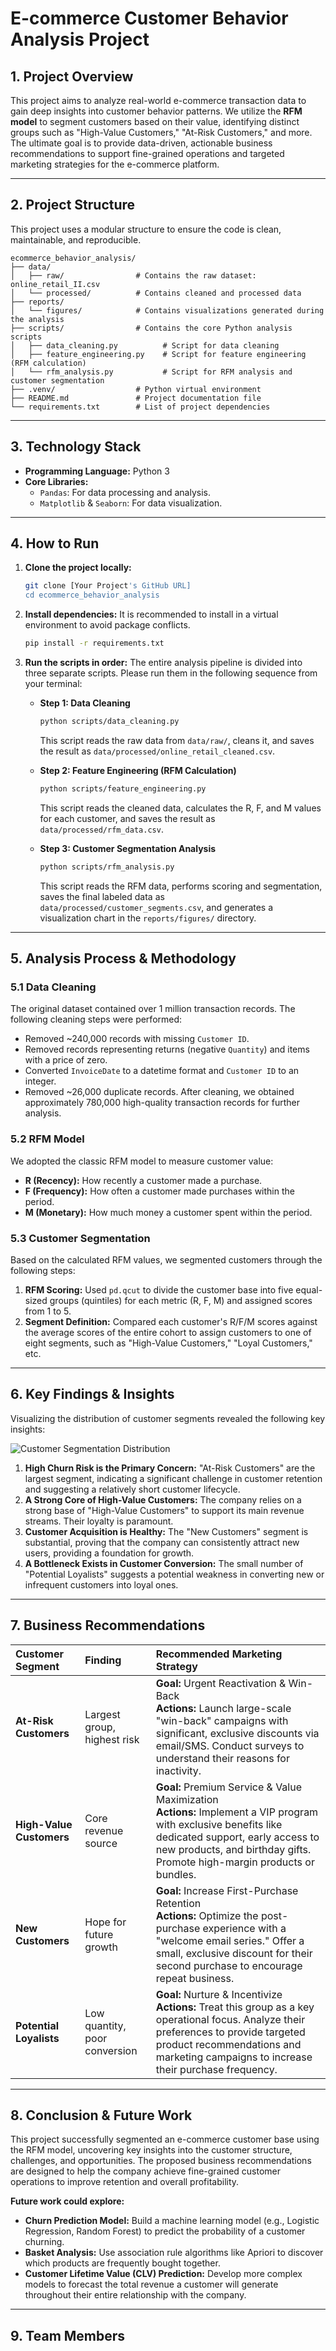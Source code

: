 # E-commerce Customer Behavior Analysis Project

## 1. Project Overview

This project aims to analyze real-world e-commerce transaction data to gain deep insights into customer behavior patterns. We utilize the **RFM model** to segment customers based on their value, identifying distinct groups such as "High-Value Customers," "At-Risk Customers," and more. The ultimate goal is to provide data-driven, actionable business recommendations to support fine-grained operations and targeted marketing strategies for the e-commerce platform.

---

## 2. Project Structure

This project uses a modular structure to ensure the code is clean, maintainable, and reproducible.
```
ecommerce_behavior_analysis/
├── data/
│   ├── raw/                # Contains the raw dataset: online_retail_II.csv
│   └── processed/          # Contains cleaned and processed data
├── reports/
│   └── figures/            # Contains visualizations generated during the analysis
├── scripts/                # Contains the core Python analysis scripts
│   ├── data_cleaning.py          # Script for data cleaning
│   ├── feature_engineering.py    # Script for feature engineering (RFM calculation)
│   └── rfm_analysis.py           # Script for RFM analysis and customer segmentation
├── .venv/                  # Python virtual environment
├── README.md               # Project documentation file
└── requirements.txt        # List of project dependencies
```
---

## 3. Technology Stack

* **Programming Language:** Python 3
* **Core Libraries:**
    * `Pandas`: For data processing and analysis.
    * `Matplotlib` & `Seaborn`: For data visualization.

---

## 4. How to Run

1.  **Clone the project locally:**
    ```bash
    git clone [Your Project's GitHub URL]
    cd ecommerce_behavior_analysis
    ```

2.  **Install dependencies:**
    It is recommended to install in a virtual environment to avoid package conflicts.
    ```bash
    pip install -r requirements.txt
    ```

3.  **Run the scripts in order:**
    The entire analysis pipeline is divided into three separate scripts. Please run them in the following sequence from your terminal:

    * **Step 1: Data Cleaning**
        ```bash
        python scripts/data_cleaning.py
        ```
        This script reads the raw data from `data/raw/`, cleans it, and saves the result as `data/processed/online_retail_cleaned.csv`.

    * **Step 2: Feature Engineering (RFM Calculation)**
        ```bash
        python scripts/feature_engineering.py
        ```
        This script reads the cleaned data, calculates the R, F, and M values for each customer, and saves the result as `data/processed/rfm_data.csv`.

    * **Step 3: Customer Segmentation Analysis**
        ```bash
        python scripts/rfm_analysis.py
        ```
        This script reads the RFM data, performs scoring and segmentation, saves the final labeled data as `data/processed/customer_segments.csv`, and generates a visualization chart in the `reports/figures/` directory.

---

## 5. Analysis Process & Methodology

### 5.1 Data Cleaning
The original dataset contained over 1 million transaction records. The following cleaning steps were performed:
-   Removed ~240,000 records with missing `Customer ID`.
-   Removed records representing returns (negative `Quantity`) and items with a price of zero.
-   Converted `InvoiceDate` to a datetime format and `Customer ID` to an integer.
-   Removed ~26,000 duplicate records.
After cleaning, we obtained approximately 780,000 high-quality transaction records for further analysis.

### 5.2 RFM Model
We adopted the classic RFM model to measure customer value:
-   **R (Recency):** How recently a customer made a purchase.
-   **F (Frequency):** How often a customer made purchases within the period.
-   **M (Monetary):** How much money a customer spent within the period.

### 5.3 Customer Segmentation
Based on the calculated RFM values, we segmented customers through the following steps:
1.  **RFM Scoring:** Used `pd.qcut` to divide the customer base into five equal-sized groups (quintiles) for each metric (R, F, M) and assigned scores from 1 to 5.
2.  **Segment Definition:** Compared each customer's R/F/M scores against the average scores of the entire cohort to assign customers to one of eight segments, such as "High-Value Customers," "Loyal Customers," etc.

---

## 6. Key Findings & Insights

Visualizing the distribution of customer segments revealed the following key insights:

![Customer Segmentation Distribution](reports/figures/customer_segmentation_distribution.png)

1.  **High Churn Risk is the Primary Concern:** "At-Risk Customers" are the largest segment, indicating a significant challenge in customer retention and suggesting a relatively short customer lifecycle.
2.  **A Strong Core of High-Value Customers:** The company relies on a strong base of "High-Value Customers" to support its main revenue streams. Their loyalty is paramount.
3.  **Customer Acquisition is Healthy:** The "New Customers" segment is substantial, proving that the company can consistently attract new users, providing a foundation for growth.
4.  **A Bottleneck Exists in Customer Conversion:** The small number of "Potential Loyalists" suggests a potential weakness in converting new or infrequent customers into loyal ones.

---

## 7. Business Recommendations

| Customer Segment      | Finding                     | Recommended Marketing Strategy                                                                                                                                                                                            |
| :-------------------- | :-------------------------- | :------------------------------------------------------------------------------------------------------------------------------------------------------------------------------------------------------------------------ |
| **At-Risk Customers** | Largest group, highest risk | **Goal:** Urgent Reactivation & Win-Back<br>**Actions:** Launch large-scale "win-back" campaigns with significant, exclusive discounts via email/SMS. Conduct surveys to understand their reasons for inactivity.                  |
| **High-Value Customers**| Core revenue source         | **Goal:** Premium Service & Value Maximization<br>**Actions:** Implement a VIP program with exclusive benefits like dedicated support, early access to new products, and birthday gifts. Promote high-margin products or bundles. |
| **New Customers** | Hope for future growth      | **Goal:** Increase First-Purchase Retention<br>**Actions:** Optimize the post-purchase experience with a "welcome email series." Offer a small, exclusive discount for their second purchase to encourage repeat business.    |
| **Potential Loyalists** | Low quantity, poor conversion| **Goal:** Nurture & Incentivize<br>**Actions:** Treat this group as a key operational focus. Analyze their preferences to provide targeted product recommendations and marketing campaigns to increase their purchase frequency. |

---

## 8. Conclusion & Future Work

This project successfully segmented an e-commerce customer base using the RFM model, uncovering key insights into the customer structure, challenges, and opportunities. The proposed business recommendations are designed to help the company achieve fine-grained customer operations to improve retention and overall profitability.

**Future work could explore:**
-   **Churn Prediction Model:** Build a machine learning model (e.g., Logistic Regression, Random Forest) to predict the probability of a customer churning.
-   **Basket Analysis:** Use association rule algorithms like Apriori to discover which products are frequently bought together.
-   **Customer Lifetime Value (CLV) Prediction:** Develop more complex models to forecast the total revenue a customer will generate throughout their entire relationship with the company.

---

## 9. Team Members